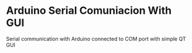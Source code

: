 # Arduino Serial Comuniacion With GUI 
 Serial communication with Arduino connected to COM port with simple QT GUI
